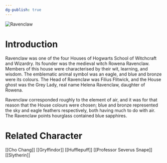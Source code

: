 ```yaml
---
dg-publish: true
---
```

![Ravenclaw](http://rxbg5ysja.bkt.gdipper.com/Ravenclaw.png)
# Introduction
Ravenclaw was one of the four Houses of Hogwarts School of Witchcraft and Wizardry. Its founder was the medieval witch Rowena Ravenclaw. Members of this house were characterised by their wit, learning, and wisdom. The emblematic animal symbol was an eagle, and blue and bronze were its colours. The Head of Ravenclaw was Filius Flitwick, and the House ghost was the Grey Lady, real name Helena Ravenclaw, daughter of Rowena.

Ravenclaw corresponded roughly to the element of air, and it was for that reason that the House colours were chosen; blue and bronze represented the sky and eagle feathers respectively, both having much to do with air. The Ravenclaw points hourglass contained blue sapphires.

# Related Character
[[Cho Chang]]
[[Gryffindor]]
[[Hufflepuff]]
[[Professor Severus Snape]]
[[Slytherin]]
